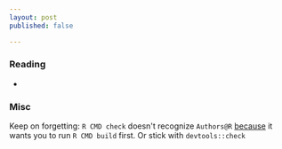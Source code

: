 ```yaml
---
layout: post
published: false

---
```




### Reading

- 


### Misc


Keep on forgetting: `R CMD check` doesn't recognize `Authors@R` [because](http://r.789695.n4.nabble.com/R-CMD-check-and-DESCRIPTION-file-with-Authors-R-only-td4691973.html) it wants you to run `R CMD build` first.  Or stick with `devtools::check`
